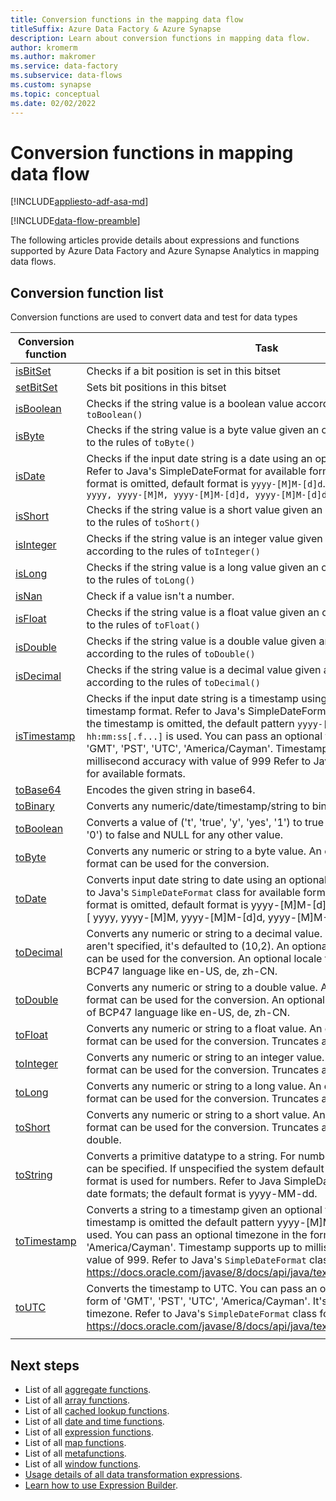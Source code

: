 ```yaml
---
title: Conversion functions in the mapping data flow
titleSuffix: Azure Data Factory & Azure Synapse
description: Learn about conversion functions in mapping data flow.
author: kromerm
ms.author: makromer
ms.service: data-factory
ms.subservice: data-flows
ms.custom: synapse
ms.topic: conceptual
ms.date: 02/02/2022
---
```


# Conversion functions in mapping data flow

[!INCLUDE[appliesto-adf-asa-md](includes/appliesto-adf-asa-md.md)]

[!INCLUDE[data-flow-preamble](includes/data-flow-preamble.md)]

The following articles provide details about expressions and functions supported by Azure Data Factory and Azure Synapse Analytics in mapping data flows.

## Conversion function list

Conversion functions are used to convert data and test for data types

| Conversion function | Task |
|----|----|
| [isBitSet](data-flow-expressions-usage.md#isBitSet) | Checks if a bit position is set in this bitset|
| [setBitSet](data-flow-expressions-usage.md#setBitSet) | Sets bit positions in this bitset|
| [isBoolean](data-flow-expressions-usage.md#isBoolean) | Checks if the string value is a boolean value according to the rules of ``toBoolean()``|
| [isByte](data-flow-expressions-usage.md#isByte) | Checks if the string value is a byte value given an optional format according to the rules of ``toByte()``|
| [isDate](data-flow-expressions-usage.md#isDate) | Checks if the input date string is a date using an optional input date format. Refer to Java's SimpleDateFormat for available formats. If the input date format is omitted, default format is ``yyyy-[M]M-[d]d``. Accepted formats are ``[ yyyy, yyyy-[M]M, yyyy-[M]M-[d]d, yyyy-[M]M-[d]dT* ]``|
| [isShort](data-flow-expressions-usage.md#isShort) | Checks if the string value is a short value given an optional format according to the rules of ``toShort()``|
| [isInteger](data-flow-expressions-usage.md#isInteger) | Checks if the string value is an integer value given an optional format according to the rules of ``toInteger()``|
| [isLong](data-flow-expressions-usage.md#isLong) | Checks if the string value is a long value given an optional format according to the rules of ``toLong()``|
| [isNan](data-flow-expressions-usage.md#isNan) | Check if a value isn't a number.|
| [isFloat](data-flow-expressions-usage.md#isFloat) | Checks if the string value is a float value given an optional format according to the rules of ``toFloat()``|
| [isDouble](data-flow-expressions-usage.md#isDouble) | Checks if the string value is a double value given an optional format according to the rules of ``toDouble()``|
| [isDecimal](data-flow-expressions-usage.md#isDecimal) | Checks if the string value is a decimal value given an optional format according to the rules of ``toDecimal()``|
| [isTimestamp](data-flow-expressions-usage.md#isTimestamp) | Checks if the input date string is a timestamp using an optional input timestamp format. Refer to Java's SimpleDateFormat for available formats. If the timestamp is omitted, the default pattern ``yyyy-[M]M-[d]d hh:mm:ss[.f...]`` is used. You can pass an optional timezone in the form of 'GMT', 'PST', 'UTC', 'America/Cayman'. Timestamp supports up to millisecond accuracy with value of 999 Refer to Java's SimpleDateFormat for available formats.|
| [toBase64](data-flow-expressions-usage.md#toBase64) | Encodes the given string in base64.  |
| [toBinary](data-flow-expressions-usage.md#toBinary) | Converts any numeric/date/timestamp/string to binary representation.  |
| [toBoolean](data-flow-expressions-usage.md#toBoolean) | Converts a value of ('t', 'true', 'y', 'yes', '1') to true and ('f', 'false', 'n', 'no', '0') to false and NULL for any other value.  |
| [toByte](data-flow-expressions-usage.md#toByte) | Converts any numeric or string to a byte value. An optional Java decimal format can be used for the conversion.  |
| [toDate](data-flow-expressions-usage.md#toDate) | Converts input date string to date using an optional input date format. Refer to Java's `SimpleDateFormat` class for available formats. If the input date format is omitted, default format is yyyy-[M]M-[d]d. Accepted formats are :[ yyyy, yyyy-[M]M, yyyy-[M]M-[d]d, yyyy-[M]M-[d]dT* ].  |
| [toDecimal](data-flow-expressions-usage.md#toDecimal) | Converts any numeric or string to a decimal value. If precision and scale aren't specified, it's defaulted to (10,2). An optional Java decimal format can be used for the conversion. An optional locale format in the form of BCP47 language like en-US, de, zh-CN.  |
| [toDouble](data-flow-expressions-usage.md#toDouble) | Converts any numeric or string to a double value. An optional Java decimal format can be used for the conversion. An optional locale format in the form of BCP47 language like en-US, de, zh-CN.  |
| [toFloat](data-flow-expressions-usage.md#toFloat) | Converts any numeric or string to a float value. An optional Java decimal format can be used for the conversion. Truncates any double.  |
| [toInteger](data-flow-expressions-usage.md#toInteger) | Converts any numeric or string to an integer value. An optional Java decimal format can be used for the conversion. Truncates any long, float, double.  |
| [toLong](data-flow-expressions-usage.md#toLong) | Converts any numeric or string to a long value. An optional Java decimal format can be used for the conversion. Truncates any float, double.  |
| [toShort](data-flow-expressions-usage.md#toShort) | Converts any numeric or string to a short value. An optional Java decimal format can be used for the conversion. Truncates any integer, long, float, double.  |
| [toString](data-flow-expressions-usage.md#toString) | Converts a primitive datatype to a string. For numbers and date, a format can be specified. If unspecified the system default is picked.Java decimal format is used for numbers. Refer to Java SimpleDateFormat for all possible date formats; the default format is yyyy-MM-dd.  |
| [toTimestamp](data-flow-expressions-usage.md#toTimestamp) | Converts a string to a timestamp given an optional timestamp format. If the timestamp is omitted the default pattern yyyy-[M]M-[d]d hh:mm:ss[.f...] is used. You can pass an optional timezone in the form of 'GMT', 'PST', 'UTC', 'America/Cayman'. Timestamp supports up to millisecond accuracy with value of 999. Refer to Java's `SimpleDateFormat` class for available formats. https://docs.oracle.com/javase/8/docs/api/java/text/SimpleDateFormat.html.  |
| [toUTC](data-flow-expressions-usage.md#toUTC) | Converts the timestamp to UTC. You can pass an optional timezone in the form of 'GMT', 'PST', 'UTC', 'America/Cayman'. It's defaulted to the current timezone. Refer to Java's `SimpleDateFormat` class for available formats. https://docs.oracle.com/javase/8/docs/api/java/text/SimpleDateFormat.html.  |
|||

## Next steps

- List of all [aggregate functions](data-flow-aggregate-functions.md).
- List of all [array functions](data-flow-array-functions.md).
- List of all [cached lookup functions](data-flow-cached-lookup-functions.md).
- List of all [date and time functions](data-flow-date-time-functions.md).
- List of all [expression functions](data-flow-expression-functions.md).
- List of all [map functions](data-flow-map-functions.md).
- List of all [metafunctions](data-flow-metafunctions.md).
- List of all [window functions](data-flow-window-functions.md).
- [Usage details of all data transformation expressions](data-flow-expressions-usage.md).
- [Learn how to use Expression Builder](concepts-data-flow-expression-builder.md).
